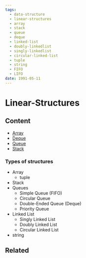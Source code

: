 ```yaml
---
tags:
  - data-structure
  - linear-structures
  - array
  - stack
  - queue
  - deque
  - linked-list
  - doubly-linkedlist
  - singly-linkedlist
  - circular-linked-list
  - tuple
  - string
  - FIFO
  - LIFO
date: 1991-05-11
---
```

Linear-Structures
=========

Content
---------------

* [Array](./Array/Array.md)
* [Deque](./Deque/Deque.md)
* [Queue](./Queue/Queue.md)
* [Stack](./Stack/Stack.md)

### Types of structures

  * Array
	  * tuple
  * Stack 
  * Queues
	  * Simple Queue (FIFO)
	  * Circular Queue
	  * Double-Ended Queue (Deque)
	  * Priority Queue
  * Linked List
	  * Singly Linked List
	  * Doubly Linked List
	  * Circular Linked List
  * string

Related
----------------------------

